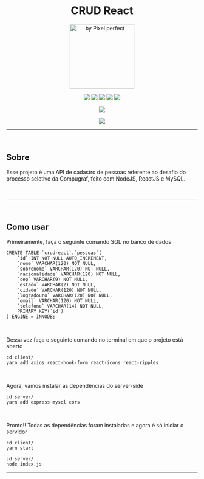 <h1 align="center">CRUD React</h1>

<p align="center">
  <img width="170px" height="170px" src="https://user-images.githubusercontent.com/73148019/160190250-ec043f4a-09f5-4d2b-927c-e8f2cbce05fb.png" title="by Pixel perfect">
</p>

<p align="center">
  <img src="https://img.shields.io/badge/HTML5-E34F26?style=for-the-badge&logo=html5&logoColor=white">
  <img src="https://img.shields.io/badge/CSS3-1572B6?style=for-the-badge&logo=css3&logoColor=white">
  <img src="https://img.shields.io/badge/Node.js-339933?style=for-the-badge&logo=nodedotjs&logoColor=white">
  <img src="https://img.shields.io/badge/React-20232A?style=for-the-badge&logo=react&logoColor=61DAFB">
  <img src="https://img.shields.io/badge/MySQL-005C84?style=for-the-badge&logo=mysql&logoColor=white">
</p>

<p align="center">
  <img src="https://img.shields.io/badge/Visual_Studio_Code-0078D4?style=for-the-badge&logo=visual%20studio%20code&logoColor=white">
</p>

<p align="center">
  <a href="https://github.com/arriaoedu123/crud-react/blob/main/LICENSE">
  <img src="https://img.shields.io/badge/license-MIT-yellow?style=for-the-badge"/>
  </a>
</p>

***

<br>

## Sobre

Esse projeto é uma API de cadastro de pessoas referente ao desafio do processo seletivo da Compugraf, feito com NodeJS, ReactJS e MySQL.

<br>

***

<br>

## Como usar

Primeiramente, faça o seguinte comando SQL no banco de dados
```
CREATE TABLE `crudreact`.`pessoas`(
    `id` INT NOT NULL AUTO_INCREMENT,
    `nome` VARCHAR(120) NOT NULL,
    `sobrenome` VARCHAR(120) NOT NULL,
    `nacionalidade` VARCHAR(120) NOT NULL,
    `cep` VARCHAR(9) NOT NULL,
    `estado` VARCHAR(2) NOT NULL,
    `cidade` VARCHAR(120) NOT NULL,
    `logradouro` VARCHAR(120) NOT NULL,
    `email` VARCHAR(120) NOT NULL,
    `telefone` VARCHAR(14) NOT NULL,
    PRIMARY KEY(`id`)
) ENGINE = INNODB;
```

<br>

Dessa vez faça o seguinte comando no terminal em que o projeto está aberto
```
cd client/
yarn add axios react-hook-form react-icons react-ripples
```

<br>

Agora, vamos instalar as dependências do server-side
```
cd server/
yarn add express mysql cors
```

<br>

Pronto!! Todas as dependências foram instaladas e agora é só iniciar o servidor
```
cd client/
yarn start

cd server/
node index.js
```

***
